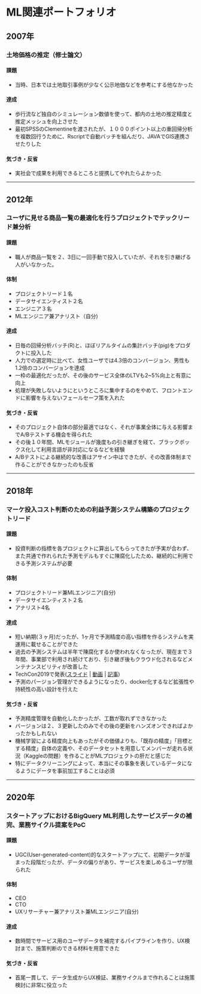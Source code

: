 # ML関連ポートフォリオ

## 2007年
### 土地価格の推定（修士論文）
#### 課題
- 当時、日本では土地取引事例が少なく公示地価などを参考にする他なかった
#### 達成
- 歩行流など独自のシミュレーション数値を使って、都内の土地の推定精度と推定メッシュを向上させた
- 最初SPSSのClementineを渡されたが、１０００ポイント以上の重回帰分析を複数回行うために、Rscriptで自動バッチを組んだり、JAVAでGIS連携させたりした
#### 気づき・反省
- 実社会で成果を利用できるところと提携してやれたらよかった

------ 

## 2012年
### ユーザに見せる商品一覧の最適化を行うプロジェクトでテックリード兼分析
#### 課題
- 職人が商品一覧を２、3日に一回手動で投入していたが、それを引き継げる人がいなかった。
#### 体制
- プロジェクトリード１名
- データサイエンティスト２名
- エンジニア３名
- MLエンジニア兼アナリスト（自分)
#### 達成
- 日毎の回帰分析バッチ(R)と、ほぼリアルタイムの集計バッチ(pig)をプロダクトに投入した
- 人力での選定時に比べて、女性ユーザでは4.3倍のコンバージョン、男性も1.2倍のコンバージョンを達成
- 一枠の最適化だったが、その後のサービス全体のLTVも2~5%向上と有意に向上
- 処理が失敗しないようにというところに集中するのをやめて、フロントエンドに影響を与えないフェールセーフ策を入れた
#### 気づき・反省
- そのプロジェクト自体の部分最適ではなく、それが事業全体に与える影響までA/Bテストする機会を得られた
- その後１０年間、MLモジュールが幾度もの引き継ぎを経て、ブラックボックス化して利用言語が非対応になるなどを経験
- A/Bテストによる継続的な改善はアサイン中はできたが、その改善体制まで作ることができなかったのも反省

-----

## 2018年
### マーケ投入コスト判断のための利益予測システム構築のプロジェクトリード
#### 課題
- 投資判断の指標を各プロジェクトに算出してもらってきたが予実が合わず、また共通で作れられた予測モデルもすぐに陳腐化したため、継続的に利用できる予測システムが必要
#### 体制
- プロジェクトリード兼MLエンジニア(自分)
- データサイエンティスト２名
- アナリスト4名
#### 達成
- 短い納期(３ヶ月)だったが、1ヶ月で予測精度の高い指標を作るシステムを実運用に載せることができた
- 過去の予測システムは半年で陳腐化するか使われなくなったが、現在まで３年間、事業部で利用され続けており、引き継ぎ後もクラウド化されるなどメンテナンスビリティが改善した
- TechCon2019で発表([スライド](https://www.slideshare.net/dena_tech/dena-dena-techcon-2019-132195761) | [動画](https://www.youtube.com/watch?v=cgiBTTbcHMk) | [記事](https://gamebiz.jp/?p=231886))
- 予測のパージョン管理ができるようになったり、docker化するなど拡張性や持続性の高い設計を行えた
#### 気づき・反省
- 予測精度管理を自動化したかったが、工数が取れずできなかった
- バージョンは２、３更新したのみでその後の更新をハンズオンできればよかったかもしれない
- 機械学習による精度向上もあったがその価値よりも、「既存の精度」「目標とする精度」自体の定義や、そのデータセットを用意してメンバーが走れる状況（Kaggleの問題）を作ることがMLプロジェクトの肝だと感じた
- 特にデータクリーニングによって、本当にその事象を表しているデータになるようにデータを事前加工することは必須

-----
## 2020年
### スタートアップにおけるBigQuery ML利用したサービスデータの補完、業務サイクル提案をPoC
#### 課題
- UGC(User-generated-content)的なスタートアップにて、初期データが溜まった段階だったが、データの偏りがあり、サービスを楽しめるユーザが限られた
#### 体制
- CEO
- CTO
- UXリサーチャー兼アナリスト兼MLエンジニア(自分)
#### 達成
- 数時間でサービス用のユーザデータを補完するパイプラインを作り、UX検討まで、施策判断のできる材料を用意できた
#### 気づき・反省
- 首尾一貫して、データ生成からUX検証、業務サイクルまで作れることは施策検討に非常に役立った
